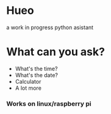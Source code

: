 # Hueo
a work in progress python asistant
# What can you ask?
- What's the time?
- What's the date?
- Calculator
- A lot more
### Works on linux/raspberry pi
